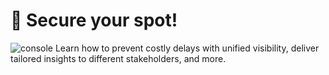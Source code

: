# 🔴 Secure your spot!
![console](https://github.com/user-attachments/assets/0a20ad81-3a73-4140-8f51-77c2b86ad6e1)
Learn how to prevent costly delays with unified visibility, deliver tailored insights to different stakeholders, and more.
